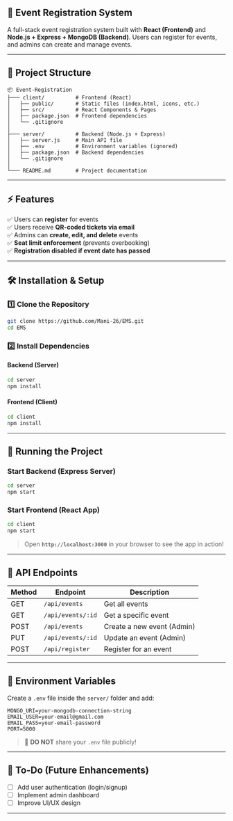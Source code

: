 ## **🚀 Event Registration System**  

A full-stack event registration system built with **React (Frontend)** and **Node.js + Express + MongoDB (Backend)**. Users can register for events, and admins can create and manage events.  

---

## **📂 Project Structure**  

```
📦 Event-Registration
├─── client/          # Frontend (React)
│   ├── public/       # Static files (index.html, icons, etc.)
│   ├── src/          # React Components & Pages
│   ├── package.json  # Frontend dependencies
│   └── .gitignore    
│
├─── server/          # Backend (Node.js + Express)
│   ├── server.js     # Main API file
│   ├── .env          # Environment variables (ignored)
│   ├── package.json  # Backend dependencies
│   └── .gitignore    
│
└─── README.md        # Project documentation
```

---

## **⚡ Features**  

✅ Users can **register** for events  
✅ Users receive **QR-coded tickets via email**  
✅ Admins can **create, edit, and delete** events  
✅ **Seat limit enforcement** (prevents overbooking)  
✅ **Registration disabled if event date has passed**  

---

## **🛠️ Installation & Setup**  

### **1️⃣ Clone the Repository**  
```sh
git clone https://github.com/Mani-26/EMS.git
cd EMS
```

### **2️⃣ Install Dependencies**  

#### **Backend (Server)**
```sh
cd server
npm install
```

#### **Frontend (Client)**
```sh
cd client
npm install
```

---

## **🚀 Running the Project**  

### **Start Backend (Express Server)**
```sh
cd server
npm start
```

### **Start Frontend (React App)**
```sh
cd client
npm start
```

> Open **`http://localhost:3000`** in your browser to see the app in action!  

---

## **📌 API Endpoints**  

| Method | Endpoint             | Description                |
|--------|----------------------|----------------------------|
| GET    | `/api/events`        | Get all events            |
| GET    | `/api/events/:id`    | Get a specific event      |
| POST   | `/api/events`        | Create a new event (Admin) |
| PUT    | `/api/events/:id`    | Update an event (Admin)   |
| POST   | `/api/register`      | Register for an event     |

---

## **📜 Environment Variables**  

Create a `.env` file inside the `server/` folder and add:  

```env
MONGO_URI=your-mongodb-connection-string
EMAIL_USER=your-email@gmail.com
EMAIL_PASS=your-email-password
PORT=5000
```

> 🚨 **DO NOT** share your `.env` file publicly!

---

## **📌 To-Do (Future Enhancements)**  

- [ ] Add user authentication (login/signup)  
- [ ] Implement admin dashboard  
- [ ] Improve UI/UX design  

---